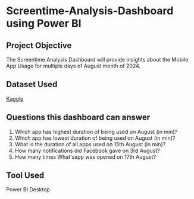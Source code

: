 # Screentime-Analysis-Dashboard using Power BI
## Project Objective
The Screentime Analysis Dashboard will provide insights about the Mobile App Usage for multiple days of August month of 2024.

## Dataset Used
<a href="https://www.kaggle.com/datasets/anandshaw2001/mobile-apps-screentime-analysis">Kaggle</a>

## Questions this dashboard can answer
1. Which app has highest duration of being used on August (in min)?
2. Which app has lowest duration of being used on August (in min)?
3. What is the duration of all apps used on 15th August (in min)?
4. How many notifications did Facebook gave on 3rd August?
5. How many times What'sapp was opened on 17th August?

## Tool Used
Power BI Desktop
